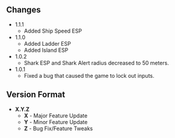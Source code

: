 ## Changes
- 1.1.1
  + Added Ship Speed ESP
- 1.1.0
  + Added Ladder ESP
  + Added Island ESP
- 1.0.2 
  + Shark ESP and Shark Alert radius decreased to 50 meters.
- 1.0.1 
  + Fixed a bug that caused the game to lock out inputs.

## Version Format
  - **X.Y.Z**
    + **X** - Major Feature Update
    + **Y** - Minor Feature Update
    + **Z** - Bug Fix/Feature Tweaks
